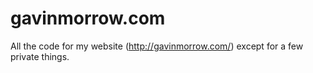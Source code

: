# gavinmorrow.com
All the code for my website (http://gavinmorrow.com/) except for a few private things.
